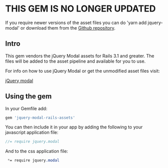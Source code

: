 # THIS GEM IS NO LONGER UPDATED

If you require newer versions of the asset files you can do 'yarn add jquery-modal' or download them from the [Github repository](https://github.com/kylefox/jquery-modal).

## Intro

This gem vendors the jQuery Modal assets for Rails 3.1 and greater.
The files will be added to the asset pipeline and available for you to use.

For info on how to use jQuery Modal or get the unmodified asset files visit:

[jQuery modal](https://github.com/kylefox/jquery-modal)

## Using the gem

In your Gemfile add:

```ruby
gem 'jquery-modal-rails-assets'
```

You can then include it in your app by adding the following to your javascript application file:

```javascript
//= require jquery.modal
```

And to the css application file:

```css
 *= require jquery.modal
```
